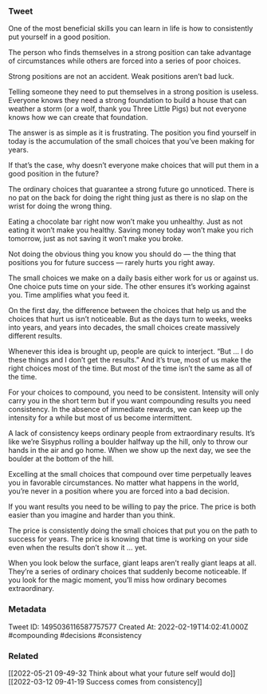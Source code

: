 ### Tweet
One of the most beneficial skills you can learn in life is how to consistently put yourself in a good position.

The person who finds themselves in a strong position can take advantage of circumstances while others are forced into a series of poor choices. 

Strong positions are not an accident. Weak positions aren’t bad luck.

Telling someone they need to put themselves in a strong position is useless. Everyone knows they need a strong foundation to build a house that can weather a storm (or a wolf, thank you Three Little Pigs) but not everyone knows how we can create that foundation.

The answer is as simple as it is frustrating. The position you find yourself in today is the accumulation of the small choices that you’ve been making for years.

If that’s the case, why doesn’t everyone make choices that will put them in a good position in the future?

The ordinary choices that guarantee a strong future go unnoticed. There is no pat on the back for doing the right thing just as there is no slap on the wrist for doing the wrong thing.

Eating a chocolate bar right now won’t make you unhealthy. Just as not eating it won’t make you healthy. Saving money today won’t make you rich tomorrow, just as not saving it won’t make you broke.

Not doing the obvious thing you know you should do — the thing that positions you for future success — rarely hurts you right away.

The small choices we make on a daily basis either work for us or against us. One choice puts time on your side. The other ensures it’s working against you. Time amplifies what you feed it.

On the first day, the difference between the choices that help us and the choices that hurt us isn’t noticeable. But as the days turn to weeks, weeks into years, and years into decades, the small choices create massively different results.

Whenever this idea is brought up, people are quick to interject. “But … I do these things and I don’t get the results.” And it’s true, most of us make the right choices most of the time. But most of the time isn’t the same as all of the time.

For your choices to compound, you need to be consistent. Intensity will only carry you in the short term but if you want compounding results you need consistency. In the absence of immediate rewards, we can keep up the intensity for a while but most of us become intermittent.

A lack of consistency keeps ordinary people from extraordinary results. It’s like we’re Sisyphus rolling a boulder halfway up the hill, only to throw our hands in the air and go home. When we show up the next day, we see the boulder at the bottom of the hill.

Excelling at the small choices that compound over time perpetually leaves you in favorable circumstances. No matter what happens in the world, you’re never in a position where you are forced into a bad decision.

If you want results you need to be willing to pay the price. The price is both easier than you imagine and harder than you think.

The price is consistently doing the small choices that put you on the path to success for years. The price is knowing that time is working on your side even when the results don’t show it … yet.

When you look below the surface, giant leaps aren’t really giant leaps at all. They’re a series of ordinary choices that suddenly become noticeable. If you look for the magic moment, you’ll miss how ordinary becomes extraordinary.

### Metadata
Tweet ID: 1495036116587757577
Created At: 2022-02-19T14:02:41.000Z
#compounding 
#decisions 
#consistency

### Related
[[2022-05-21 09-49-32 Think about what your future self would do]]
[[2022-03-12 09-41-19 Success comes from consistency]]

